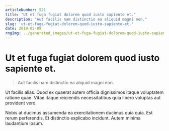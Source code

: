 ```yaml
---
articleNumber: 521
title: "Ut et fuga fugiat dolorem quod iusto sapiente et."
description: "Aut facilis nam distinctio ea aliquid magni non."
slug: 'ut-et-fuga-fugiat-dolorem-quod-iusto-sapiente-et.'
date: 2019-05-09
rngImg: ../generated_images/ut-et-fuga-fugiat-dolorem-quod-iusto-sapiente-et..jpg
---
```


# Ut et fuga fugiat dolorem quod iusto sapiente et.

> Aut facilis nam distinctio ea aliquid magni non.

Ut facilis alias. Quod ex quaerat autem officia dignissimos itaque voluptatem ratione quae. Vitae itaque reiciendis necessitatibus quia libero voluptas aut provident vero.
 Nobis at ducimus assumenda ea exercitationem ducimus quia quia. Est rerum perferendis. Et distinctio explicabo incidunt. Autem minima laudantium ipsum.
